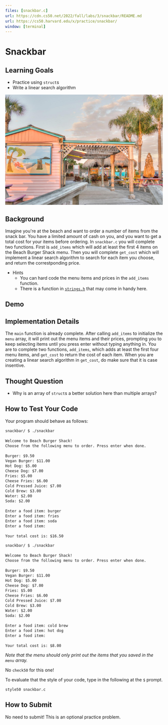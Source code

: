 ```yaml
---
files: [snackbar.c]
url: https://cdn.cs50.net/2022/fall/labs/3/snackbar/README.md
url: https://cs50.harvard.edu/x/practice/snackbar/
window: [terminal]
---
```


# Snackbar

## Learning Goals

* Practice using `struct`s
* Write a linear search algorithm

![Beach Image](beach-g1e2b206d7_1280.jpg)

## Background

Imagine you're at the beach and want to order a number of items from the snack bar. You have a limited amount of cash on you, and you want to get a total cost for your items before ordering. In `snackbar.c` you will complete two functions. First is `add_items` which will add at least the first 4 items on the Beach Burger Shack menu. Then you will complete `get_cost` which will implement a linear search algorithm to search for each item you choose, and return the correstponding price.

+ Hints
  * You can hard code the menu items and prices in the `add_items` function.
  * There is a function in [`strings.h`](https://manual.cs50.io/#string.h) that may come in handy here.

## Demo

<script async data-autoplay="1" data-cols="100" data-loop="1" data-rows="12" id="asciicast-sNDasPt6uPRp8mWF12ZePqNn1" src="https://asciinema.org/a/sNDasPt6uPRp8mWF12ZePqNn1.js"></script>

## Implementation Details

The `main` function is already complete. After calling `add_items` to initialize the `menu` array, it will print out the menu items and their prices, prompting you to keep selecting items until you press enter without typing anything in. You are to complete two functions, `add_items`, which adds at least the first four menu items, and `get_cost` to return the cost of each item. When you are creating a linear search algorithm in `get_cost`, do make sure that it is case insentive.

## Thought Question

* Why is an array of `struct`s a better solution here than multiple arrays?

## How to Test Your Code

Your program should behave as follows:

```
snackbar/ $ ./snackbar

Welcome to Beach Burger Shack!
Choose from the following menu to order. Press enter when done.

Burger: $9.50
Vegan Burger: $11.00
Hot Dog: $5.00
Cheese Dog: $7.00
Fries: $5.00
Cheese Fries: $6.00
Cold Pressed Juice: $7.00
Cold Brew: $3.00
Water: $2.00
Soda: $2.00

Enter a food item: burger
Enter a food item: fries
Enter a food item: soda
Enter a food item:

Your total cost is: $16.50
```

```
snackbar/ $ ./snackbar

Welcome to Beach Burger Shack!
Choose from the following menu to order. Press enter when done.

Burger: $9.50
Vegan Burger: $11.00
Hot Dog: $5.00
Cheese Dog: $7.00
Fries: $5.00
Cheese Fries: $6.00
Cold Pressed Juice: $7.00
Cold Brew: $3.00
Water: $2.00
Soda: $2.00

Enter a food item: cold brew
Enter a food item: hot dog
Enter a food item:

Your total cost is: $8.00
```
*Note that the menu should only print out the items that you saved in the `menu` array.*

No `check50` for this one!

To evaluate that the style of your code, type in the following at the `$` prompt.

```
style50 snackbar.c
```

## How to Submit

No need to submit! This is an optional practice problem.

